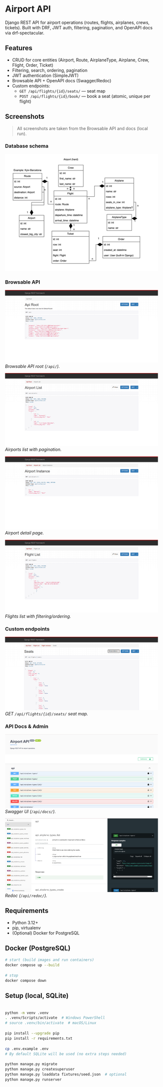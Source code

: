 # Airport API

Django REST API for airport operations (routes, flights, airplanes, crews, tickets).
Built with DRF, JWT auth, filtering, pagination, and OpenAPI docs via drf-spectacular.

## Features
- CRUD for core entities (Airport, Route, AirplaneType, Airplane, Crew, Flight, Order, Ticket)
- Filtering, search, ordering, pagination
- JWT authentication (SimpleJWT)
- Browsable API + OpenAPI docs (Swagger/Redoc)
- Custom endpoints:
  - `GET /api/flights/{id}/seats/` — seat map
  - `POST /api/flights/{id}/book/` — book a seat (atomic, unique per flight)

## Screenshots

> All screenshots are taken from the Browsable API and docs (local run).

### Database schema
![DB schema](./docs/db_schema.png)

### Browsable API
![API root](./docs/screen-api-root.png)
*Browsable API root (`/api/`).*

![Airports list](./docs/screen-airports-list.png)
*Airports list with pagination.*

![Airport detail](./docs/screen-airport-detail.png)
*Airport detail page.*

![Flights list](./docs/screen-flights-list.png)
*Flights list with filtering/ordering.*

### Custom endpoints
![Flight seats](./docs/screen-flight-seats.png)
*GET `/api/flights/{id}/seats/` seat map.*

### API Docs & Admin
![Swagger UI](./docs/screen-swagger.png)
*Swagger UI (`/api/docs/`).*

![Redoc](./docs/screen-redoc.png)
*Redoc (`/api/redoc/`).*

## Requirements
- Python 3.12+
- pip, virtualenv
- (Optional) Docker for PostgreSQL

## Docker (PostgreSQL)

```bash
# start (build images and run containers)
docker compose up --build

# stop
docker compose down
```

## Setup (local, SQLite)
```bash

python -m venv .venv
. .venv/Scripts/activate  # Windows PowerShell
# source .venv/bin/activate  # macOS/Linux

pip install --upgrade pip
pip install -r requirements.txt

cp .env.example .env
# By default SQLite will be used (no extra steps needed)

python manage.py migrate
python manage.py createsuperuser
python manage.py loaddata fixtures/seed.json  # optional
python manage.py runserver